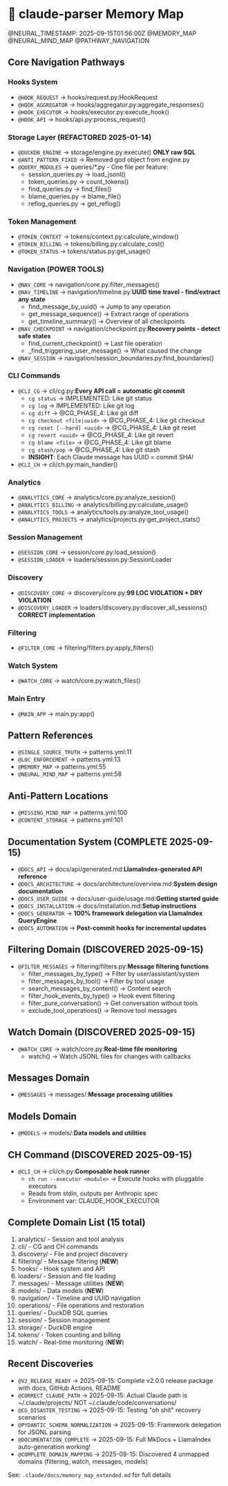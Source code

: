 # 🧠 claude-parser Memory Map
@NEURAL_TIMESTAMP: 2025-09-15T01:56:00Z
@MEMORY_MAP @NEURAL_MIND_MAP @PATHWAY_NAVIGATION

## Core Navigation Pathways

### Hooks System
- `@HOOK_REQUEST` → hooks/request.py:HookRequest
- `@HOOK_AGGREGATOR` → hooks/aggregator.py:aggregate_responses()
- `@HOOK_EXECUTOR` → hooks/executor.py:execute_hook()
- `@HOOK_API` → hooks/api.py:process_request()

### Storage Layer (REFACTORED 2025-01-14)
- `@DUCKDB_ENGINE` → storage/engine.py:execute() **ONLY raw SQL**
- `@ANTI_PATTERN_FIXED` → Removed god object from engine.py
- `@QUERY_MODULES` → queries/*.py - One file per feature:
  - session_queries.py → load_jsonl()
  - token_queries.py → count_tokens()
  - find_queries.py → find_files()
  - blame_queries.py → blame_file()
  - reflog_queries.py → get_reflog()

### Token Management
- `@TOKEN_CONTEXT` → tokens/context.py:calculate_window()
- `@TOKEN_BILLING` → tokens/billing.py:calculate_cost()
- `@TOKEN_STATUS` → tokens/status.py:get_usage()

### Navigation (POWER TOOLS)
- `@NAV_CORE` → navigation/core.py:filter_messages()
- `@NAV_TIMELINE` → navigation/timeline.py:**UUID time travel - find/extract any state**
  - find_message_by_uuid() → Jump to any operation
  - get_message_sequence() → Extract range of operations
  - get_timeline_summary() → Overview of all checkpoints
- `@NAV_CHECKPOINT` → navigation/checkpoint.py:**Recovery points - detect safe states**
  - find_current_checkpoint() → Last file operation
  - _find_triggering_user_message() → What caused the change
- `@NAV_SESSION` → navigation/session_boundaries.py:find_boundaries()

### CLI Commands
- `@CLI_CG` → cli/cg.py:**Every API call = automatic git commit**
  - `cg status` → IMPLEMENTED: Like git status
  - `cg log` → IMPLEMENTED: Like git log
  - `cg diff` → @CG_PHASE_4: Like git diff
  - `cg checkout <file|uuid>` → @CG_PHASE_4: Like git checkout
  - `cg reset [--hard] <uuid>` → @CG_PHASE_4: Like git reset
  - `cg revert <uuid>` → @CG_PHASE_4: Like git revert
  - `cg blame <file>` → @CG_PHASE_4: Like git blame
  - `cg stash/pop` → @CG_PHASE_4: Like git stash
  - **INSIGHT**: Each Claude message has UUID = commit SHA!
- `@CLI_CH` → cli/ch.py:main_handler()

### Analytics
- `@ANALYTICS_CORE` → analytics/core.py:analyze_session()
- `@ANALYTICS_BILLING` → analytics/billing.py:calculate_usage()
- `@ANALYTICS_TOOLS` → analytics/tools.py:analyze_tool_usage()
- `@ANALYTICS_PROJECTS` → analytics/projects.py:get_project_stats()

### Session Management
- `@SESSION_CORE` → session/core.py:load_session()
- `@SESSION_LOADER` → loaders/session.py:SessionLoader

### Discovery
- `@DISCOVERY_CORE` → discovery/core.py:**99 LOC VIOLATION + DRY VIOLATION**
- `@DISCOVERY_LOADER` → loaders/discovery.py:discover_all_sessions() **CORRECT implementation**

### Filtering
- `@FILTER_CORE` → filtering/filters.py:apply_filters()

### Watch System
- `@WATCH_CORE` → watch/core.py:watch_files()

### Main Entry
- `@MAIN_APP` → main.py:app()

## Pattern References
- `@SINGLE_SOURCE_TRUTH` → patterns.yml:11
- `@LOC_ENFORCEMENT` → patterns.yml:13
- `@MEMORY_MAP` → patterns.yml:55
- `@NEURAL_MIND_MAP` → patterns.yml:58

## Anti-Pattern Locations
- `@MISSING_MIND_MAP` → patterns.yml:100
- `@CONTENT_STORAGE` → patterns.yml:101

## Documentation System (COMPLETE 2025-09-15)
- `@DOCS_API` → docs/api/generated.md:**LlamaIndex-generated API reference**
- `@DOCS_ARCHITECTURE` → docs/architecture/overview.md:**System design documentation**
- `@DOCS_USER_GUIDE` → docs/user-guide/usage.md:**Getting started guide**
- `@DOCS_INSTALLATION` → docs/installation.md:**Setup instructions**
- `@DOCS_GENERATOR` → **100% framework delegation via LlamaIndex QueryEngine**
- `@DOCS_AUTOMATION` → **Post-commit hooks for incremental updates**

## Filtering Domain (DISCOVERED 2025-09-15)
- `@FILTER_MESSAGES` → filtering/filters.py:**Message filtering functions**
  - filter_messages_by_type() → Filter by user/assistant/system
  - filter_messages_by_tool() → Filter by tool usage
  - search_messages_by_content() → Content search
  - filter_hook_events_by_type() → Hook event filtering
  - filter_pure_conversation() → Get conversation without tools
  - exclude_tool_operations() → Remove tool messages

## Watch Domain (DISCOVERED 2025-09-15)
- `@WATCH_CORE` → watch/core.py:**Real-time file monitoring**
  - watch() → Watch JSONL files for changes with callbacks

## Messages Domain
- `@MESSAGES` → messages/:**Message processing utilities**

## Models Domain
- `@MODELS` → models/:**Data models and utilities**

## CH Command (DISCOVERED 2025-09-15)
- `@CLI_CH` → cli/ch.py:**Composable hook runner**
  - `ch run --executor <module>` → Execute hooks with pluggable executors
  - Reads from stdin, outputs per Anthropic spec
  - Environment var: CLAUDE_HOOK_EXECUTOR

## Complete Domain List (15 total)
1. analytics/ - Session and tool analysis
2. cli/ - CG and CH commands
3. discovery/ - File and project discovery
4. filtering/ - Message filtering (**NEW**)
5. hooks/ - Hook system and API
6. loaders/ - Session and file loading
7. messages/ - Message utilities (**NEW**)
8. models/ - Data models (**NEW**)
9. navigation/ - Timeline and UUID navigation
10. operations/ - File operations and restoration
11. queries/ - DuckDB SQL queries
12. session/ - Session management
13. storage/ - DuckDB engine
14. tokens/ - Token counting and billing
15. watch/ - Real-time monitoring (**NEW**)

## Recent Discoveries
- `@V2_RELEASE_READY` → 2025-09-15: Complete v2.0.0 release package with docs, GitHub Actions, README
- `@CORRECT_CLAUDE_PATH` → 2025-09-15: Actual Claude path is ~/.claude/projects/ NOT ~/.claude/code/conversations/
- `@CG_DISASTER_TESTING` → 2025-09-15: Testing "oh shit" recovery scenarios
- `@PYDANTIC_SCHEMA_NORMALIZATION` → 2025-09-15: Framework delegation for JSONL parsing
- `@DOCUMENTATION_COMPLETE` → 2025-09-15: Full MkDocs + LlamaIndex auto-generation working!
- `@COMPLETE_DOMAIN_MAPPING` → 2025-09-15: Discovered 4 unmapped domains (filtering, watch, messages, models)

See: `.claude/docs/memory_map_extended.md` for full details